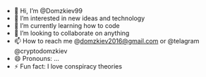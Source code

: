 - 👋 Hi, I’m @Domzkiev99
- 👀 I’m interested in new ideas and technology
- 🌱 I’m currently learning how to code
- 💞️ I’m looking to collaborate on anything
- 📫 How to reach me @domzkiev2016@gmail.com or @telagram @cryptodomzkiev
- 😄 Pronouns: ...
- ⚡ Fun fact: I love conspiracy theories

<!---
Domzkiev99/Domzkiev99 is a ✨ special ✨ repository because its `README.md` (this file) appears on your GitHub profile.
You can click the Preview link to take a look at your changes.
--->
